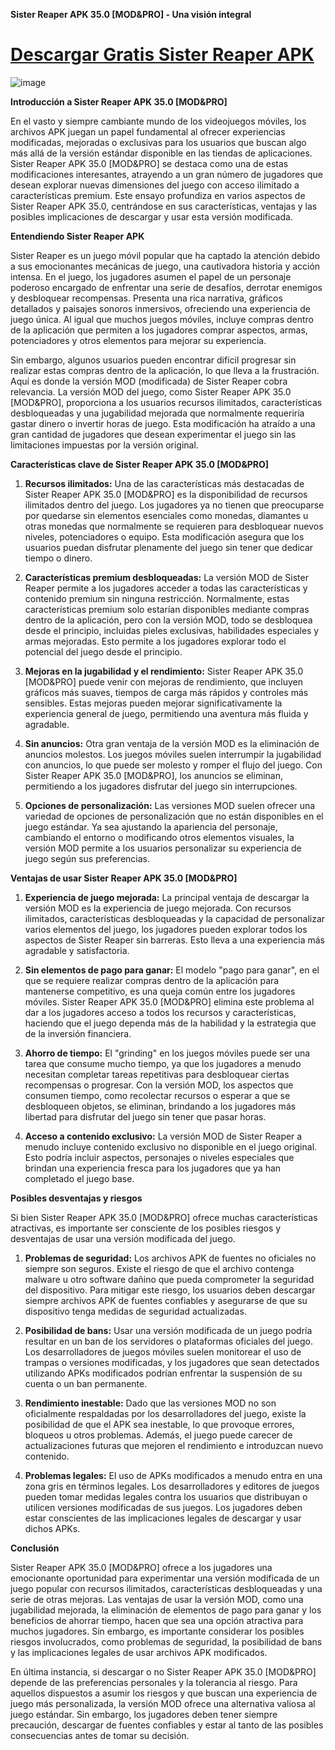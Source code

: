**Sister Reaper APK 35.0 [MOD&PRO] - Una visión integral**

# [Descargar Gratis Sister Reaper APK](https://sister-reaper.es.modfyp.com/)

![image](https://github.com/user-attachments/assets/04f23085-3328-4b2d-bf71-8c74f7a3c2e3)

**Introducción a Sister Reaper APK 35.0 [MOD&PRO]**

En el vasto y siempre cambiante mundo de los videojuegos móviles, los archivos APK juegan un papel fundamental al ofrecer experiencias modificadas, mejoradas o exclusivas para los usuarios que buscan algo más allá de la versión estándar disponible en las tiendas de aplicaciones. Sister Reaper APK 35.0 [MOD&PRO] se destaca como una de estas modificaciones interesantes, atrayendo a un gran número de jugadores que desean explorar nuevas dimensiones del juego con acceso ilimitado a características premium. Este ensayo profundiza en varios aspectos de Sister Reaper APK 35.0, centrándose en sus características, ventajas y las posibles implicaciones de descargar y usar esta versión modificada.

**Entendiendo Sister Reaper APK**

Sister Reaper es un juego móvil popular que ha captado la atención debido a sus emocionantes mecánicas de juego, una cautivadora historia y acción intensa. En el juego, los jugadores asumen el papel de un personaje poderoso encargado de enfrentar una serie de desafíos, derrotar enemigos y desbloquear recompensas. Presenta una rica narrativa, gráficos detallados y paisajes sonoros inmersivos, ofreciendo una experiencia de juego única. Al igual que muchos juegos móviles, incluye compras dentro de la aplicación que permiten a los jugadores comprar aspectos, armas, potenciadores y otros elementos para mejorar su experiencia.

Sin embargo, algunos usuarios pueden encontrar difícil progresar sin realizar estas compras dentro de la aplicación, lo que lleva a la frustración. Aquí es donde la versión MOD (modificada) de Sister Reaper cobra relevancia. La versión MOD del juego, como Sister Reaper APK 35.0 [MOD&PRO], proporciona a los usuarios recursos ilimitados, características desbloqueadas y una jugabilidad mejorada que normalmente requeriría gastar dinero o invertir horas de juego. Esta modificación ha atraído a una gran cantidad de jugadores que desean experimentar el juego sin las limitaciones impuestas por la versión original.

**Características clave de Sister Reaper APK 35.0 [MOD&PRO]**

1. **Recursos ilimitados:**
   Una de las características más destacadas de Sister Reaper APK 35.0 [MOD&PRO] es la disponibilidad de recursos ilimitados dentro del juego. Los jugadores ya no tienen que preocuparse por quedarse sin elementos esenciales como monedas, diamantes u otras monedas que normalmente se requieren para desbloquear nuevos niveles, potenciadores o equipo. Esta modificación asegura que los usuarios puedan disfrutar plenamente del juego sin tener que dedicar tiempo o dinero.

2. **Características premium desbloqueadas:**
   La versión MOD de Sister Reaper permite a los jugadores acceder a todas las características y contenido premium sin ninguna restricción. Normalmente, estas características premium solo estarían disponibles mediante compras dentro de la aplicación, pero con la versión MOD, todo se desbloquea desde el principio, incluidas pieles exclusivas, habilidades especiales y armas mejoradas. Esto permite a los jugadores explorar todo el potencial del juego desde el principio.

3. **Mejoras en la jugabilidad y el rendimiento:**
   Sister Reaper APK 35.0 [MOD&PRO] puede venir con mejoras de rendimiento, que incluyen gráficos más suaves, tiempos de carga más rápidos y controles más sensibles. Estas mejoras pueden mejorar significativamente la experiencia general de juego, permitiendo una aventura más fluida y agradable.

4. **Sin anuncios:**
   Otra gran ventaja de la versión MOD es la eliminación de anuncios molestos. Los juegos móviles suelen interrumpir la jugabilidad con anuncios, lo que puede ser molesto y romper el flujo del juego. Con Sister Reaper APK 35.0 [MOD&PRO], los anuncios se eliminan, permitiendo a los jugadores disfrutar del juego sin interrupciones.

5. **Opciones de personalización:**
   Las versiones MOD suelen ofrecer una variedad de opciones de personalización que no están disponibles en el juego estándar. Ya sea ajustando la apariencia del personaje, cambiando el entorno o modificando otros elementos visuales, la versión MOD permite a los usuarios personalizar su experiencia de juego según sus preferencias.

**Ventajas de usar Sister Reaper APK 35.0 [MOD&PRO]**

1. **Experiencia de juego mejorada:**
   La principal ventaja de descargar la versión MOD es la experiencia de juego mejorada. Con recursos ilimitados, características desbloqueadas y la capacidad de personalizar varios elementos del juego, los jugadores pueden explorar todos los aspectos de Sister Reaper sin barreras. Esto lleva a una experiencia más agradable y satisfactoria.

2. **Sin elementos de pago para ganar:**
   El modelo "pago para ganar", en el que se requiere realizar compras dentro de la aplicación para mantenerse competitivo, es una queja común entre los jugadores móviles. Sister Reaper APK 35.0 [MOD&PRO] elimina este problema al dar a los jugadores acceso a todos los recursos y características, haciendo que el juego dependa más de la habilidad y la estrategia que de la inversión financiera.

3. **Ahorro de tiempo:**
   El "grinding" en los juegos móviles puede ser una tarea que consume mucho tiempo, ya que los jugadores a menudo necesitan completar tareas repetitivas para desbloquear ciertas recompensas o progresar. Con la versión MOD, los aspectos que consumen tiempo, como recolectar recursos o esperar a que se desbloqueen objetos, se eliminan, brindando a los jugadores más libertad para disfrutar del juego sin tener que pasar horas.

4. **Acceso a contenido exclusivo:**
   La versión MOD de Sister Reaper a menudo incluye contenido exclusivo no disponible en el juego original. Esto podría incluir aspectos, personajes o niveles especiales que brindan una experiencia fresca para los jugadores que ya han completado el juego base.

**Posibles desventajas y riesgos**

Si bien Sister Reaper APK 35.0 [MOD&PRO] ofrece muchas características atractivas, es importante ser consciente de los posibles riesgos y desventajas de usar una versión modificada del juego.

1. **Problemas de seguridad:**
   Los archivos APK de fuentes no oficiales no siempre son seguros. Existe el riesgo de que el archivo contenga malware u otro software dañino que pueda comprometer la seguridad del dispositivo. Para mitigar este riesgo, los usuarios deben descargar siempre archivos APK de fuentes confiables y asegurarse de que su dispositivo tenga medidas de seguridad actualizadas.

2. **Posibilidad de bans:**
   Usar una versión modificada de un juego podría resultar en un ban de los servidores o plataformas oficiales del juego. Los desarrolladores de juegos móviles suelen monitorear el uso de trampas o versiones modificadas, y los jugadores que sean detectados utilizando APKs modificados podrían enfrentar la suspensión de su cuenta o un ban permanente.

3. **Rendimiento inestable:**
   Dado que las versiones MOD no son oficialmente respaldadas por los desarrolladores del juego, existe la posibilidad de que el APK sea inestable, lo que provoque errores, bloqueos u otros problemas. Además, el juego puede carecer de actualizaciones futuras que mejoren el rendimiento e introduzcan nuevo contenido.

4. **Problemas legales:**
   El uso de APKs modificados a menudo entra en una zona gris en términos legales. Los desarrolladores y editores de juegos pueden tomar medidas legales contra los usuarios que distribuyan o utilicen versiones modificadas de sus juegos. Los jugadores deben estar conscientes de las implicaciones legales de descargar y usar dichos APKs.

**Conclusión**

Sister Reaper APK 35.0 [MOD&PRO] ofrece a los jugadores una emocionante oportunidad para experimentar una versión modificada de un juego popular con recursos ilimitados, características desbloqueadas y una serie de otras mejoras. Las ventajas de usar la versión MOD, como una jugabilidad mejorada, la eliminación de elementos de pago para ganar y los beneficios de ahorrar tiempo, hacen que sea una opción atractiva para muchos jugadores. Sin embargo, es importante considerar los posibles riesgos involucrados, como problemas de seguridad, la posibilidad de bans y las implicaciones legales de usar archivos APK modificados.

En última instancia, si descargar o no Sister Reaper APK 35.0 [MOD&PRO] depende de las preferencias personales y la tolerancia al riesgo. Para aquellos dispuestos a asumir los riesgos y que buscan una experiencia de juego más personalizada, la versión MOD ofrece una alternativa valiosa al juego estándar. Sin embargo, los jugadores deben tener siempre precaución, descargar de fuentes confiables y estar al tanto de las posibles consecuencias antes de tomar su decisión.
